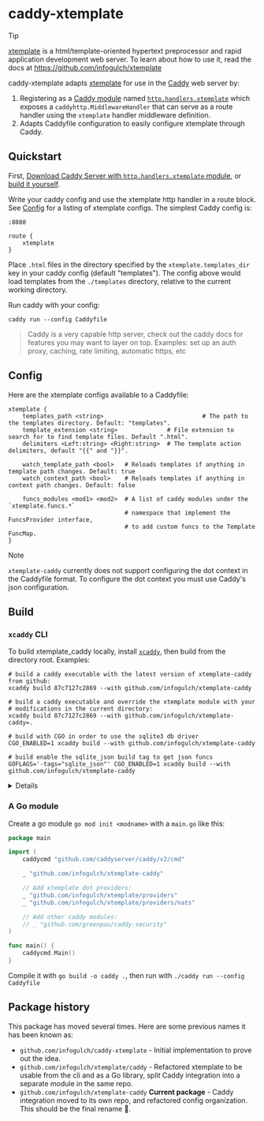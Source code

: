 # caddy-xtemplate

> [!tip]
>
> [xtemplate][xtemplate] is a html/template-oriented hypertext preprocessor and
> rapid application development web server. To learn about how to use it, read
> the docs at https://github.com/infogulch/xtemplate

caddy-xtemplate adapts [xtemplate][xtemplate] for use in the [Caddy][caddy] web
server by:

1. Registering as a [Caddy module][extending-caddy] named
   [`http.handlers.xtemplate`][http.handlers.xtemplate] which exposes a
   `caddyhttp.MiddlewareHandler` that can serve as a route handler using the
   `xtemplate` handler middleware definition.
3. Adapts Caddyfile configuration to easily configure xtemplate through Caddy.

[xtemplate]: https://github.com/infogulch/xtemplate
[caddy]: https://caddyserver.com/
[extending-caddy]: https://caddyserver.com/docs/extending-caddy
[http.handlers.xtemplate]: https://caddyserver.com/download?package=github.com%2Finfogulch%2Fxtemplate-caddy

## Quickstart

First, [Download Caddy Server with `http.handlers.xtemplate` module][http.handlers.xtemplate], or [build it yourself](#build).

Write your caddy config and use the xtemplate http handler in a route block. See
[Config](#config) for a listing of xtemplate configs. The simplest Caddy config
is:

```Caddy
:8080

route {
    xtemplate
}
```

Place `.html` files in the directory specified by the `xtemplate.templates_dir`
key in your caddy config (default "templates"). The config above would load
templates from the `./templates` directory, relative to the current working
directory.

Run caddy with your config:

```shell
caddy run --config Caddyfile
```

> Caddy is a very capable http server, check out the caddy docs for features you
> may want to layer on top. Examples: set up an auth proxy, caching, rate
> limiting, automatic https, etc

## Config

Here are the xtemplate configs available to a Caddyfile:

```Caddy
xtemplate {
    templates_path <string>                            # The path to the templates directory. Default: "templates".
    template_extension <string>              # File extension to search for to find template files. Default ".html".
    delimiters <Left:string> <Right:string>  # The template action delimiters, default "{{" and "}}".

    watch_template_path <bool>   # Reloads templates if anything in template path changes. Default: true
    watch_context_path <bool>    # Reloads templates if anything in context path changes. Default: false

    funcs_modules <mod1> <mod2>  # A list of caddy modules under the `xtemplate.funcs.*`
                                 # namespace that implement the FuncsProvider interface,
                                 # to add custom funcs to the Template FuncMap.
}
```

> [!NOTE]
>
> `xtemplate-caddy` currently does not support configuring the dot context in
> the Caddyfile format. To configure the dot context you must use Caddy's json
> configuration.

## Build

### `xcaddy` CLI

To build xtemplate_caddy locally, install [`xcaddy`](xcaddy), then build from
the directory root. Examples:

```shell
# build a caddy executable with the latest version of xtemplate-caddy from github:
xcaddy build 87c7127c2869 --with github.com/infogulch/xtemplate-caddy

# build a caddy executable and override the xtemplate module with your
# modifications in the current directory:
xcaddy build 87c7127c2869 --with github.com/infogulch/xtemplate-caddy=.

# build with CGO in order to use the sqlite3 db driver
CGO_ENABLED=1 xcaddy build --with github.com/infogulch/xtemplate-caddy

# build enable the sqlite_json build tag to get json funcs
GOFLAGS='-tags="sqlite_json"' CGO_ENABLED=1 xcaddy build --with github.com/infogulch/xtemplate-caddy
```

[xcaddy]: https://github.com/caddyserver/xcaddy

<details>

```shell
TZ=UTC git --no-pager show --quiet --abbrev=12 --date='format-local:%Y%m%d%H%M%S' --format="%cd-%h"
```

</details>

### A Go module

Create a go module `go mod init <modname>` with a `main.go` like this:

```go
package main

import (
    caddycmd "github.com/caddyserver/caddy/v2/cmd"

    _ "github.com/infogulch/xtemplate-caddy"

    // Add xtemplate dot providers:
    _ "github.com/infogulch/xtemplate/providers"
    _ "github.com/infogulch/xtemplate/providers/nats"

    // Add other caddy modules:
    // _ "github.com/greenpau/caddy-security"
)

func main() {
	caddycmd.Main()
}
```

Compile it with `go build -o caddy .`, then run with `./caddy run --config Caddyfile`

## Package history

This package has moved several times. Here are some previous names it has been known as:

* `github.com/infogulch/caddy-xtemplate` - Initial implementation to prove out the idea.
* `github.com/infogulch/xtemplate/caddy` - Refactored xtemplate to be usable from the cli and as a Go library, split Caddy integration into a separate module in the same repo.
* `github.com/infogulch/xtemplate-caddy` **Current package** - Caddy integration moved to its own repo, and refactored config organization. This should be the final rename 🤞.
